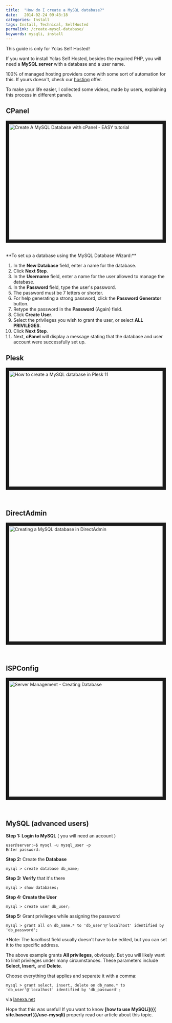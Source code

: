```yaml
---
title:  "How do I create a MySQL database?"
date:   2014-02-24 09:43:18
categories: Install
tags: Install, Technical, SelfHosted
permalink: /create-mysql-database/
keywords: mysqli, install
---
```

<div class="alert alert-warning">
<strong><i class="glyphicon glyphicon-warning-sign"></i> </strong> This guide is only for Yclas Self Hosted!
</div>

If you want to install Yclas Self Hosted, besides the required PHP, you will need a **MySQL server** with a database and a user name.

100% of managed hosting providers come with some sort of automation for this. If yours doesn't, check our [hosting](https://yclas.com/self-hosted.html) offer.

To make your life easier, I collected some videos, made by users, explaining this process in different panels.

## CPanel

<a href="https://www.youtube.com/watch?v=YbIn--iNmKE" target="_blank"><img src="http://img.youtube.com/vi/YbIn--iNmKE/0.jpg" 
alt="Create A MySQL Database with cPanel - EASY tutorial" width="480" height="360" border="10" /></a>

<br>
**To set up a database using the MySQL Database Wizard:**

1. In the **New Database** field, enter a name for the database.
2. Click **Next Step**.
3. In the **Username** field, enter a name for the user allowed to manage the database.
4. In the **Password** field, type the user's password.
5. The password must be 7 letters or shorter.
6. For help generating a strong password, click the **Password Generator** button.
7. Retype the password in the **Password** (Again) field.
8. Click **Create User**.
9. Select the privileges you wish to grant the user, or select **ALL PRIVILEGES**.
10. Click **Next Step**.
11. Next, **cPanel** will display a message stating that the database and user account were successfully set up.

## Plesk

<a href="https://www.youtube.com/watch?v=ZTEc5epNvI0" target="_blank"><img src="http://img.youtube.com/vi/ZTEc5epNvI0/0.jpg" 
alt="How to create a MySQL database in Plesk 11" width="480" height="360" border="10" /></a>

<br>

## DirectAdmin

<a href="https://www.youtube.com/watch?v=7QGVQau-gCI" target="_blank"><img src="http://img.youtube.com/vi/7QGVQau-gCI/0.jpg" 
alt="Creating a MySQL database in DirectAdmin" width="480" height="360" border="10" /></a>

<br>

## ISPConfig

<a href="https://www.youtube.com/watch?v=6XosdMzU2pQ" target="_blank"><img src="http://img.youtube.com/vi/6XosdMzU2pQ/0.jpg" 
alt="Server Management - Creating Database" width="480" height="360" border="10" /></a>

<br>

## MySQL (advanced users)

**Step 1:** **Login to MySQL** ( you will need an account ) 
        
    user@server:~$ mysql -u mysql_user -p
    Enter password:

**Step 2:** Create the **Database**
    
    mysql > create database db_name;

**Step 3:** **Verify** that it's there
    
    mysql > show databases;

**Step 4: Create the User**
    
    mysql > create user db_user;

**Step 5:** Grant privileges while assigning the password 
    
    mysql > grant all on db_name.* to 'db_user'@'localhost' identified by 'db_password';

*Note: The _localhost_ field usually doesn't have to be edited, but you can set it to the specific address. 

The above example grants **All privileges**, obviously. But you will likely want to limit privileges under many circumstances. These parameters include **Select, Insert,** and **Delete**.

Choose everything that applies and separate it with a comma: 
    
    mysql > grant select, insert, delete on db_name.* to 'db_user'@'localhost' identified by 'db_password';

via [lanexa.net](http://www.lanexa.net/2011/08/create-a-mysql-database-username-password-and-permissions-from-the-command-line/) 

Hope that this was useful! If you want to know **[how to use MySQLi]({{ site.baseurl }}/use-mysqli)** properly read our article about this topic.

